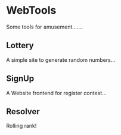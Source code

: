 # WebTools
Some tools for amusement.......  


## Lottery
A simple site to generate random numbers...  

## SignUp
A Website frontend for register contest...    

## Resolver
Rolling rank!

